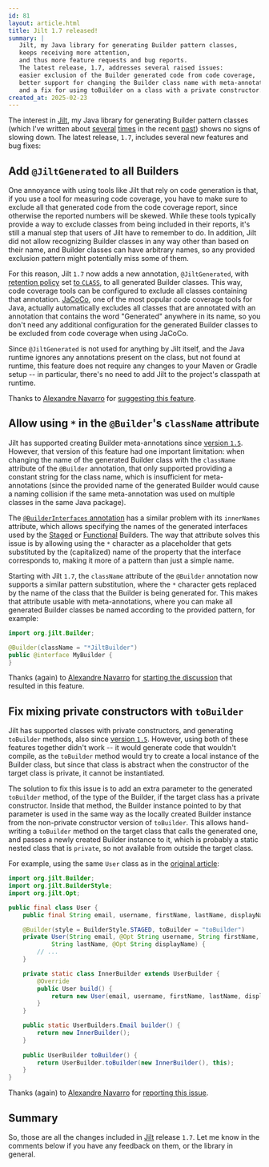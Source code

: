 ```yaml
---
id: 81
layout: article.html
title: Jilt 1.7 released!
summary: |
   Jilt, my Java library for generating Builder pattern classes,
   keeps receiving more attention,
   and thus more feature requests and bug reports.
   The latest release, 1.7, addresses several raised issues:
   easier exclusion of the Builder generated code from code coverage,
   better support for changing the Builder class name with meta-annotations,
   and a fix for using toBuilder on a class with a private constructor.
created_at: 2025-02-23
---
```


The interest in [Jilt](https://github.com/skinny85/jilt),
my Java library for generating Builder pattern classes
(which I've written about [several](/new-versions-of-jilt-released)
[times](/jilt-1_5-released) in the recent
[past](/jilt-1_6-supports-functional-builders))
shows no signs of slowing down.
The latest release, `1.7`, includes several new features and bug fixes:

## Add `@JiltGenerated` to all Builders

One annoyance with using tools like Jilt that rely on code generation
is that, if you use a tool for measuring code coverage,
you have to make sure to exclude all that generated code from the code coverage report,
since otherwise the reported numbers will be skewed.
While these tools typically provide a way to exclude classes from being included in their reports,
it's still a manual step that users of Jilt have to remember to do.
In addition, Jilt did not allow recognizing Builder classes in any way other than based on their name,
and Builder classes can have arbitrary names,
so any provided exclusion pattern might potentially miss some of them.

For this reason, Jilt `1.7` now adds a new annotation, `@JiltGenerated`,
with [retention policy](https://docs.oracle.com/javase/8/docs/api/java/lang/annotation/RetentionPolicy.html)
set [to `CLASS`](https://docs.oracle.com/javase/8/docs/api/java/lang/annotation/RetentionPolicy.html#CLASS),
to all generated Builder classes.
This way, code coverage tools can be configured to exclude all classes containing that annotation.
[JaCoCo](https://www.jacoco.org/jacoco/trunk/index.html),
one of the most popular code coverage tools for Java,
actually automatically excludes all classes that are annotated with an annotation that contains the word "Generated"
anywhere in its name, so you don't need any additional configuration for the generated Builder classes to be excluded from code coverage when using JaCoCo.

Since `@JiltGenerated` is not used for anything by Jilt itself,
and the Java runtime ignores any annotations present on the class,
but not found at runtime,
this feature does not require any changes to your Maven or Gradle setup --
in particular, there's no need to add Jilt to the project's classpath at runtime.

Thanks to [Alexandre Navarro](https://x.com/alex_j_navarro)
for [suggesting this feature](https://github.com/skinny85/jilt/issues/28).

## Allow using `*` in the `@Builder`'s `className` attribute

Jilt has supported creating Builder meta-annotations since
[version `1.5`](/jilt-1_5-released#meta-annotations).
However, that version of this feature had one important limitation:
when changing the name of the generated Builder class with the `className`
attribute of the `@Builder` annotation,
that only supported providing a constant string for the class name,
which is insufficient for meta-annotations
(since the provided name of the generated Builder would cause a naming collision if the same meta-annotation was used on multiple classes in the same Java package).

The [`@BuilderInterfaces` annotation](https://github.com/skinny85/jilt?tab=readme-ov-file#builderinterfaces-annotation)
has a similar problem with its `innerNames` attribute,
which allows specifying the names of the generated interfaces used by the
[Staged](/type-safe-builder-pattern-in-java-and-the-jilt-library)
or [Functional](/jilt-1_6-supports-functional-builders) Builders.
The way that attribute solves this issue is by allowing using the `*`
character as a placeholder that gets substituted by the (capitalized)
name of the property that the interface corresponds to,
making it more of a pattern than just a simple name.

Starting with Jilt `1.7`, the `className` attribute of the `@Builder`
annotation now supports a similar pattern substitution,
where the `*` character gets replaced by the name of the class that the Builder is being generated for.
This makes that attribute usable with meta-annotations,
where you can make all generated Builder classes be named according to the provided pattern,
for example:

```java
import org.jilt.Builder;

@Builder(className = "*JiltBuilder")
public @interface MyBuilder {
}
```

Thanks (again) to [Alexandre Navarro](https://x.com/alex_j_navarro)
for [starting the discussion](https://github.com/skinny85/jilt/issues/28#issuecomment-2638853887)
that resulted in this feature.

## Fix mixing private constructors with `toBuilder`

Jilt has supported classes with private constructors,
and generating `toBuilder` methods,
also since [version `1.5`](/jilt-1_5-released).
However, using both of these features together didn't work --
it would generate code that wouldn't compile,
as the `toBuilder` method would try to create a local instance of the Builder class,
but since that class is abstract when the constructor of the target class is private,
it cannot be instantiated.

The solution to fix this issue is to add an extra parameter to the generated `toBuilder` method,
of the type of the Builder, if the target class has a private constructor.
Inside that method, the Builder instance pointed to by that parameter is used in the same way as the locally created
Builder instance from the non-private constructor version of `toBuilder`.
This allows hand-writing a `toBuilder` method on the target class that calls the generated one,
and passes a newly created Builder instance to it, which is probably a static nested class that is `private`,
so not available from outside the target class.

For example, using the same `User` class as in the
[original article](/jilt-1_5-released#support-for-private-constructors):

```java
import org.jilt.Builder;
import org.jilt.BuilderStyle;
import org.jilt.Opt;

public final class User {
    public final String email, username, firstName, lastName, displayName;

    @Builder(style = BuilderStyle.STAGED, toBuilder = "toBuilder")
    private User(String email, @Opt String username, String firstName,
            String lastName, @Opt String displayName) {
        // ...
    }

    private static class InnerBuilder extends UserBuilder {
        @Override
        public User build() {
            return new User(email, username, firstName, lastName, displayName);
        }
    }

    public static UserBuilders.Email builder() {
        return new InnerBuilder();
    }
    
    public UserBuilder toBuilder() {
        return UserBuilder.toBuilder(new InnerBuilder(), this);
    }
}
```

Thanks (again) to [Alexandre Navarro](https://x.com/alex_j_navarro)
for [reporting this issue](https://github.com/skinny85/jilt/issues/29).

## Summary

So, those are all the changes included in [Jilt](https://github.com/skinny85/jilt)
release `1.7`.
Let me know in the comments below if you have any feedback on them,
or the library in general.
